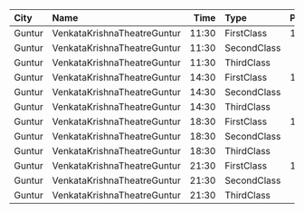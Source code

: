 | City   | Name                        |  Time | Type        | Price | Capacity | Booked |
| :----- | :-------------------------- | ----: | :---------- | ----: | -------: | -----: |
| Guntur | VenkataKrishnaTheatreGuntur | 11:30 | FirstClass  |  100₹ |      236 |     72 |
| Guntur | VenkataKrishnaTheatreGuntur | 11:30 | SecondClass |   60₹ |       59 |     59 |
| Guntur | VenkataKrishnaTheatreGuntur | 11:30 | ThirdClass  |   40₹ |       68 |     68 |
| Guntur | VenkataKrishnaTheatreGuntur | 14:30 | FirstClass  |  100₹ |      236 |      0 |
| Guntur | VenkataKrishnaTheatreGuntur | 14:30 | SecondClass |   60₹ |       59 |      0 |
| Guntur | VenkataKrishnaTheatreGuntur | 14:30 | ThirdClass  |   40₹ |       68 |      0 |
| Guntur | VenkataKrishnaTheatreGuntur | 18:30 | FirstClass  |  100₹ |      236 |      0 |
| Guntur | VenkataKrishnaTheatreGuntur | 18:30 | SecondClass |   60₹ |       59 |      0 |
| Guntur | VenkataKrishnaTheatreGuntur | 18:30 | ThirdClass  |   40₹ |       68 |      0 |
| Guntur | VenkataKrishnaTheatreGuntur | 21:30 | FirstClass  |  100₹ |      236 |     72 |
| Guntur | VenkataKrishnaTheatreGuntur | 21:30 | SecondClass |   60₹ |       59 |     59 |
| Guntur | VenkataKrishnaTheatreGuntur | 21:30 | ThirdClass  |   40₹ |       68 |     68 |